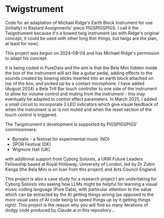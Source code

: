 # Twigstrument
Code for an adaptation of Michael Ridge's Earth Block Instrument for use (initially) in Bastard Assignments' piece PIGSPIGSPIGS. I call it the Twigstrument because it's a bowed twig instrument (as with Ridge's original concept, it could be used with other long thin things, but twigs are the plan, at least for now).

This project was begun on 2024-08-04 and has Michael Ridge's permission to adapt his concept.

It is being coded in PureData and the aim is that the Bela Mini hidden inside the box of the instrument will act like a guitar pedal, adding effects to the sounds created by bowing sticks inserted into an earth block attached on top of the box, and picked up by a contact microphone. I have added (August 2024) a Bela Trill Bar touch controller to one side of the instrument to allow for volume control and muting from the instrument - this may eventually be adapted to control effect parameters. In March 2025, I added a small circuit to incorporate 2 LED indicators which give visual feedback of when the instrument is or is not muted and when the reset section of the touch control is triggered.

The Twigstrument's development is supported by PIGSPIGSPIGS' commissioners:
- Borealis - a festival for experimental music (NO)
- SPOR Festival (DK)
- Wigmore Hall (UK)

with additional support from Cyborg Soloists, a UKRI Future Leaders Fellowship based at Royal Holloway, University of London, led by Dr Zubin Kanga (the Bela Mini is on loan from this project) and Arts Council England.

This project is also a case study for a research project I am undertaking for Cyborg Soloists into seeing how LLMs might be helpful for learning a visual music coding language (Pure Data), with particular attention to the value which can be extracted by the AI getting things wrong (as opposed to the more usual uses of AI code being to speed things up by it getting things right). This project is the reason why you will find so many iterations of dodgy code produced by Claude.ai in this repository...
